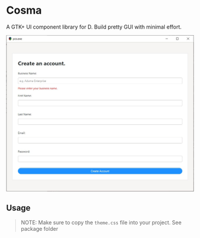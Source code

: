 # Cosma

A GTK+ UI component library for D. Build pretty GUI with minimal effort.

![Cosma](screenshot.jpg)

## Usage

> NOTE: Make sure to copy the `theme.css` file into your project. See package folder


